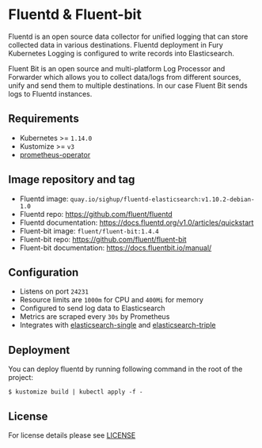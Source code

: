 # Fluentd & Fluent-bit

Fluentd is an open source data collector for unified logging that can store
collected data in various destinations. Fluentd deployment in Fury Kubernetes
Logging is configured to write records into Elasticsearch.

Fluent Bit is an open source and multi-platform Log Processor and Forwarder which allows you to collect data/logs from different sources,
unify and send them to multiple destinations. In our case Fluent Bit sends logs to Fluentd instances.

## Requirements

- Kubernetes >= `1.14.0`
- Kustomize >= `v3`
- [prometheus-operator](https://github.com/sighup-io/fury-kubernetes-monitoring/blob/master/prometheus-operator)


## Image repository and tag

* Fluentd image: `quay.io/sighup/fluentd-elasticsearch:v1.10.2-debian-1.0`
* Fluentd repo: https://github.com/fluent/fluentd
* Fluentd documentation: https://docs.fluentd.org/v1.0/articles/quickstart
* Fluent-bit image: `fluent/fluent-bit:1.4.4`
* Fluent-bit repo: https://github.com/fluent/fluent-bit
* Fluent-bit documentation: https://docs.fluentbit.io/manual/


## Configuration

- Listens on port `24231`
- Resource limits are `1000m` for CPU and `400Mi` for memory
- Configured to send log data to Elasticsearch
- Metrics are scraped every `30s` by Prometheus
- Integrates with [elasticsearch-single](../elasticsearch-single) and
  [elasticsearch-triple](../elasticsearch-triple)


## Deployment

You can deploy fluentd by running following command in the root of the project:

```shell
$ kustomize build | kubectl apply -f -
```


## License

For license details please see [LICENSE](../../LICENSE)
